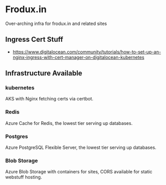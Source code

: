 # Frodux.in

Over-arching infra for frodux.in and related sites

## Ingress Cert Stuff

- https://www.digitalocean.com/community/tutorials/how-to-set-up-an-nginx-ingress-with-cert-manager-on-digitalocean-kubernetes

## Infrastructure Available

### kubernetes

AKS with Nginx fetching certs via certbot.

### Redis

Azure Cache for Redis, the lowest tier serving up databases.

### Postgres

Azure PostgreSQL Flexible Server, the lowest tier serving up databases.

### Blob Storage

Azure Blob Storage with containers for sites, CORS available for static webstuff hosting.
